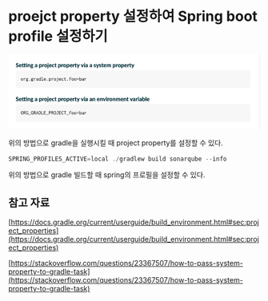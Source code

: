 # proejct property 설정하여 Spring boot profile 설정하기

![Untitled](assets/Untitled.png)

위의 방법으로 gradle을 실행시킬 때 project property를 설정할 수 있다.

```java
SPRING_PROFILES_ACTIVE=local ./gradlew build sonarqube --info
```

위의 방법으로 gradle 빌드할 때 spring의 프로필을 설정할 수 있다.

## 참고 자료

[https://docs.gradle.org/current/userguide/build_environment.html#sec:project_properties](https://docs.gradle.org/current/userguide/build_environment.html#sec:project_properties)

[https://stackoverflow.com/questions/23367507/how-to-pass-system-property-to-gradle-task](https://stackoverflow.com/questions/23367507/how-to-pass-system-property-to-gradle-task)